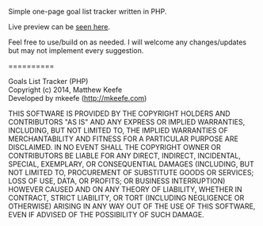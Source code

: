 Simple one-page goal list tracker written in PHP. 

Live preview can be <a href="http://goals.mkeefe.com/">seen here</a>.

Feel free to use/build on as needed. I will welcome any changes/updates but may not implement every suggestion.

==========

Goals List Tracker (PHP)<br />
Copyright (c) 2014, Matthew Keefe<br />
Developed by mkeefe (http://mkeefe.com)

THIS SOFTWARE IS PROVIDED BY THE COPYRIGHT HOLDERS AND CONTRIBUTORS "AS IS" AND ANY EXPRESS OR IMPLIED WARRANTIES, INCLUDING, BUT NOT LIMITED TO, THE IMPLIED WARRANTIES OF MERCHANTABILITY AND FITNESS FOR A PARTICULAR PURPOSE ARE DISCLAIMED. IN NO EVENT SHALL THE COPYRIGHT OWNER OR CONTRIBUTORS BE LIABLE FOR ANY DIRECT, INDIRECT, INCIDENTAL, SPECIAL,
EXEMPLARY, OR CONSEQUENTIAL DAMAGES (INCLUDING, BUT NOT LIMITED TO, PROCUREMENT OF SUBSTITUTE GOODS OR SERVICES; LOSS OF USE, DATA, OR PROFITS; OR BUSINESS INTERRUPTION) HOWEVER CAUSED AND ON ANY THEORY OF LIABILITY, WHETHER IN CONTRACT, STRICT LIABILITY, OR TORT (INCLUDING NEGLIGENCE OR OTHERWISE) ARISING IN ANY WAY OUT OF THE USE OF THIS SOFTWARE, EVEN IF ADVISED OF THE POSSIBILITY OF SUCH DAMAGE.
